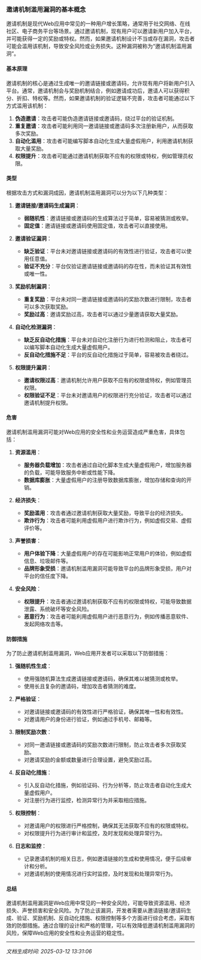 ### 邀请机制滥用漏洞的基本概念

邀请机制是现代Web应用中常见的一种用户增长策略，通常用于社交网络、在线社区、电子商务平台等场景。通过邀请机制，现有用户可以邀请新用户加入平台，并可能获得一定的奖励或特权。然而，如果邀请机制设计不当或存在漏洞，攻击者可能会滥用该机制，导致安全风险或业务损失。这种漏洞被称为“邀请机制滥用漏洞”。

#### 基本原理

邀请机制的核心是通过生成唯一的邀请链接或邀请码，允许现有用户将新用户引入平台。通常，邀请机制会与奖励机制结合，例如邀请成功后，邀请人可以获得积分、折扣、特权等。然而，如果邀请机制的验证逻辑不完善，攻击者可能通过以下方式滥用该机制：

1. **伪造邀请**：攻击者可能伪造邀请链接或邀请码，绕过平台的验证机制。
2. **重复邀请**：攻击者可能利用同一邀请链接或邀请码多次注册新用户，从而获取多次奖励。
3. **自动化滥用**：攻击者可能编写脚本自动化生成大量虚假用户，利用邀请机制获取大量奖励。
4. **权限提升**：攻击者可能通过邀请机制获取不应有的权限或特权，例如管理员权限。

#### 类型

根据攻击方式和漏洞成因，邀请机制滥用漏洞可以分为以下几种类型：

1. **邀请链接/邀请码生成漏洞**：
   - **弱随机性**：邀请链接或邀请码的生成算法过于简单，容易被猜测或枚举。
   - **固定值**：邀请链接或邀请码使用固定值，攻击者可以直接使用。

2. **邀请验证漏洞**：
   - **缺乏验证**：平台未对邀请链接或邀请码的有效性进行验证，攻击者可以使用任意值。
   - **验证不充分**：平台仅验证邀请链接或邀请码的存在性，而未验证其有效性或唯一性。

3. **奖励机制漏洞**：
   - **重复奖励**：平台未对同一邀请链接或邀请码的奖励次数进行限制，攻击者可以多次获取奖励。
   - **奖励过高**：邀请奖励过高，攻击者可以通过少量邀请获取大量奖励。

4. **自动化检测漏洞**：
   - **缺乏反自动化措施**：平台未对自动化注册行为进行检测和阻止，攻击者可以编写脚本自动化生成大量虚假用户。
   - **反自动化措施不足**：平台的反自动化措施过于简单，容易被攻击者绕过。

5. **权限提升漏洞**：
   - **邀请权限过高**：邀请机制允许用户获取不应有的权限或特权，例如管理员权限。
   - **权限验证不足**：平台未对邀请用户的权限进行充分验证，攻击者可以通过邀请机制提升权限。

#### 危害

邀请机制滥用漏洞可能对Web应用的安全性和业务运营造成严重危害，具体包括：

1. **资源滥用**：
   - **服务器负载增加**：攻击者通过自动化脚本生成大量虚假用户，增加服务器的负载，可能导致服务中断或性能下降。
   - **数据库膨胀**：大量虚假用户的注册导致数据库膨胀，增加存储和查询的开销。

2. **经济损失**：
   - **奖励滥用**：攻击者通过邀请机制获取大量奖励，导致平台的经济损失。
   - **欺诈行为**：攻击者可能利用虚假用户进行欺诈行为，例如虚假交易、虚假评价等。

3. **声誉损害**：
   - **用户体验下降**：大量虚假用户的存在可能影响正常用户的体验，例如虚假信息、垃圾邮件等。
   - **品牌形象受损**：邀请机制滥用漏洞可能导致平台的品牌形象受损，用户对平台的信任度下降。

4. **安全风险**：
   - **权限提升**：攻击者通过邀请机制获取不应有的权限或特权，可能导致数据泄露、系统破坏等安全风险。
   - **恶意行为**：攻击者可能利用虚假用户进行恶意行为，例如传播恶意软件、发起网络攻击等。

#### 防御措施

为了防止邀请机制滥用漏洞，Web应用开发者可以采取以下防御措施：

1. **强随机性生成**：
   - 使用强随机算法生成邀请链接或邀请码，确保其难以被猜测或枚举。
   - 使用长且复杂的邀请码，增加攻击者猜测的难度。

2. **严格验证**：
   - 对邀请链接或邀请码的有效性进行严格验证，确保其唯一性和有效性。
   - 对邀请用户的身份进行验证，例如通过手机号、邮箱等。

3. **限制奖励次数**：
   - 对同一邀请链接或邀请码的奖励次数进行限制，防止攻击者多次获取奖励。
   - 对邀请奖励的金额或数量进行合理设置，避免奖励过高。

4. **反自动化措施**：
   - 引入反自动化措施，例如验证码、行为分析等，防止攻击者自动化生成大量虚假用户。
   - 对注册行为进行监控，检测异常行为并采取相应措施。

5. **权限控制**：
   - 对邀请用户的权限进行严格控制，确保其无法获取不应有的权限或特权。
   - 对权限提升行为进行审计和监控，及时发现和处理异常行为。

6. **日志和监控**：
   - 记录邀请机制的相关日志，例如邀请链接的生成和使用情况，便于后续审计和分析。
   - 对邀请机制的使用情况进行实时监控，及时发现和处理异常行为。

#### 总结

邀请机制滥用漏洞是Web应用中常见的一种安全风险，可能导致资源滥用、经济损失、声誉损害和安全风险。为了防止该漏洞，开发者需要从邀请链接/邀请码生成、验证、奖励机制、反自动化措施、权限控制等多个方面进行综合考虑，采取有效的防御措施。通过合理的设计和严格的管理，可以有效降低邀请机制滥用漏洞的风险，保障Web应用的安全性和业务运营的稳定性。

---

*文档生成时间: 2025-03-12 13:31:06*



















